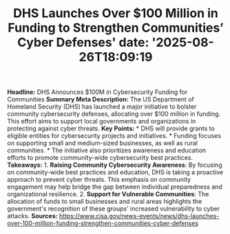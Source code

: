 ﻿---
title: "DHS Launches Over $100 Million in Funding to Strengthen Communities’ Cyber Defenses'
date: '2025-08-26T18:09:19"
category: "Markets"
summary: ""
slug: "dhs launches over 100 million in funding to strengthen commu"
source_urls:
  - "https://www.cisa.gov/news-events/news/dhs-launches-over-100-million-funding-strengthen-communities-cyber-defenses"
seo:
  title: "DHS Launches Over $100 Million in Funding to Strengthen Communities’ Cyber Defenses | Hash n Hedge'
  description: '"
  keywords: ["news", "markets", "brief"]
---
**Headline:** DHS Announces $100M in Cybersecurity Funding for Communities  **Summary Meta Description:** The US Department of Homeland Security (DHS) has launched a major initiative to bolster community cybersecurity defenses, allocating over $100 million in funding. This effort aims to support local governments and organizations in protecting against cyber threats.  **Key Points:**  * DHS will provide grants to eligible entities for cybersecurity projects and initiatives. * Funding focuses on supporting small and medium-sized businesses, as well as rural communities. * The initiative also prioritizes awareness and education efforts to promote community-wide cybersecurity best practices.  **Takeaways:**  1. **Raising Community Cybersecurity Awareness**: By focusing on community-wide best practices and education, DHS is taking a proactive approach to prevent cyber threats. This emphasis on community engagement may help bridge the gap between individual preparedness and organizational resilience. 2. **Support for Vulnerable Communities**: The allocation of funds to small businesses and rural areas highlights the government's recognition of these groups' increased vulnerability to cyber attacks.  **Sources:** https://www.cisa.gov/news-events/news/dhs-launches-over-100-million-funding-strengthen-communities-cyber-defenses 
